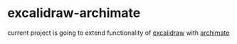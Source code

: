 # excalidraw-archimate
current project is going to extend functionality of [excalidraw](https://excalidraw.com/) with [archimate](https://pubs.opengroup.org/architecture/archimate31-doc/toc.html)
